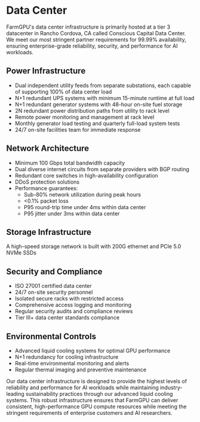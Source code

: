 # Data Center

FarmGPU's data center infrastructure is primarily hosted at a tier 3 datacenter in Rancho Cordova, CA called Conscious Capital Data Center. We meet our most stringent partner requirements for 99.99% availability, ensuring enterprise-grade reliability, security, and performance for AI workloads.

## Power Infrastructure
- Dual independent utility feeds from separate substations, each capable of supporting 100% of data center load
- N+1 redundant UPS systems with minimum 15-minute runtime at full load
- N+1 redundant generator systems with 48-hour on-site fuel storage
- 2N redundant power distribution paths from utility to rack level
- Remote power monitoring and management at rack level
- Monthly generator load testing and quarterly full-load system tests
- 24/7 on-site facilities team for immediate response

## Network Architecture
- Minimum 100 Gbps total bandwidth capacity
- Dual diverse internet circuits from separate providers with BGP routing
- Redundant core switches in high-availability configuration
- DDoS protection solutions
- Performance guarantees:
  - Sub-80% network utilization during peak hours
  - &lt;0.1% packet loss
  - P95 round-trip time under 4ms within data center
  - P95 jitter under 3ms within data center

## Storage Infrastructure
A high-speed storage network is built with 200G ethernet and PCIe 5.0 NVMe SSDs

## Security and Compliance
- ISO 27001 certified data center
- 24/7 on-site security personnel
- Isolated secure racks with restricted access
- Comprehensive access logging and monitoring
- Regular security audits and compliance reviews
- Tier III+ data center standards compliance

## Environmental Controls
- Advanced liquid cooling systems for optimal GPU performance
- N+1 redundancy for cooling infrastructure
- Real-time environmental monitoring and alerts
- Regular thermal imaging and preventive maintenance

Our data center infrastructure is designed to provide the highest levels of reliability and performance for AI workloads while maintaining industry-leading sustainability practices through our advanced liquid cooling systems. This robust infrastructure ensures that FarmGPU can deliver consistent, high-performance GPU compute resources while meeting the stringent requirements of enterprise customers and AI researchers.